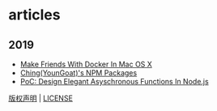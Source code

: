 # articles

##  2019

*	[Make Friends With Docker In Mac OS X](2019/docker.md)
*	[Ching(YounGoat)'s NPM Packages](2019/npm.md)
*   [PoC: Design Elegant Asyschronous Functions In Node.js](2019/promisify.md)


[版权声明](../LICENSE/zh_cn.md) | [LICENSE](../LICENSE/en_us.md)